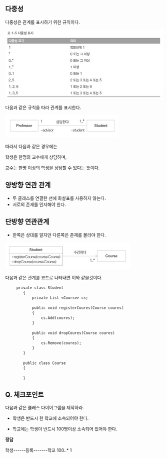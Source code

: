 다중성
---

다중성은 관계를 표시하기 위한 규칙이다.


![](./img/dajung2.JPG)

다음과 같은 규칙을 따라 관계를 표시한다.


![](./img/dajung.JPG)

따라서 다음과 같은 경우에는

학생은 한명의 교수에게 상담하며,

교수는 한명 이상의 학생을 상담할 수 있다는 뜻이다.

양방향 연관 관계
---

- 두 클래스를 연결한 선에 화살표를 사용하지 않는다.
- 서로의 존재를 인지해야 한다.

단방향 연관관계
---

- 한쪽은 상대를 알지만 다른쪽은 존재를 몰라야 한다.

![](./img/dajung3.JPG)

다음과 같은 관계를 코드로 나타내면 이와 같을것이다.

~~~
     private class Student
        {
            private List <Course> cs;

            public void registerCoures(Course coures)
            {
                cs.Add(coures);
            }

            public void dropCoures(Course coures)
            {
                cs.Remove(coures);
            }
        }

        public class Course
        {

        }
~~~

Q. 체크포인트
---

다음과 같은 클래스 다이어그램을 제작하라.

 - 학생은 반드시 한 학교에 소속되어야 한다.
 
 - 학교에는 학생이 반드시 100명이상 소속되어 있어야 한다.
 
 
 **정답**
 
 학생------등록-------학교
    100..*        1
     
     


